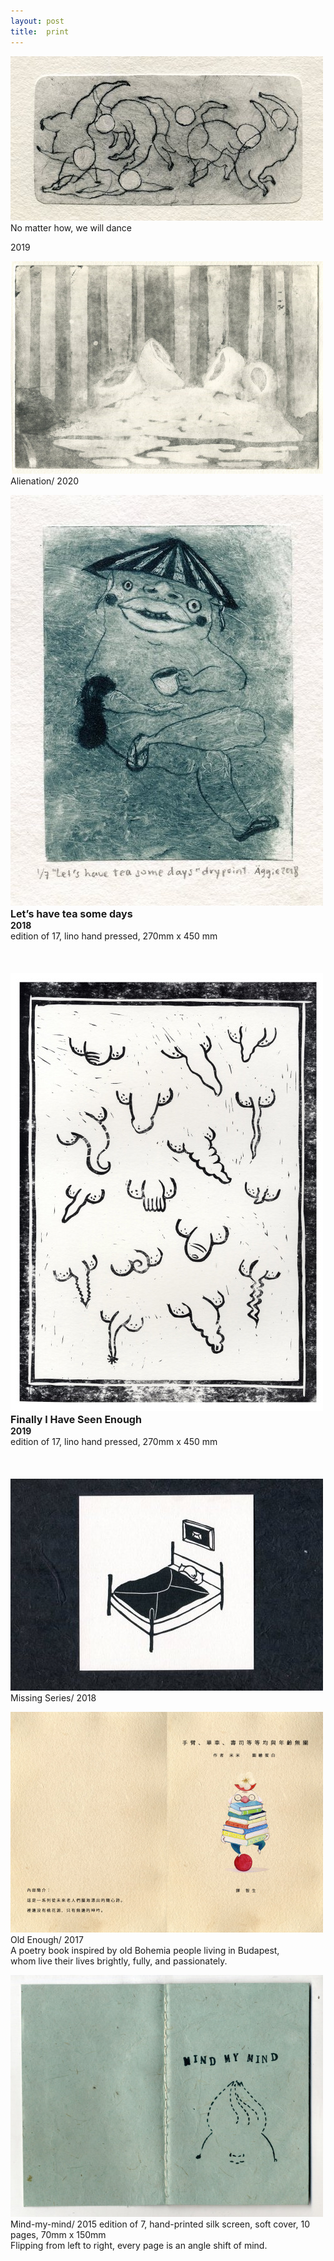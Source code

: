 ```yaml
---
layout: post
title:  print
---
```


![No matter how, we will dance](./assets/images/print/print001.jpg)
No matter how, we will dance
  
2019  


  
![Alienation](./assets/images/print/print002.jpg)
  Alienation/ 2020  

  
  
![Let’s have tea some days](./assets/images/print/print003.jpg)
<br>
<span style="font-size:16px">
**Let’s have tea some days**
</span>
<br>
**2018**  
edition of 17, lino hand pressed, 270mm x 450 mm  
<br>
<br>
<br>
![Finally I Have Seen Enough](./assets/images/print/print004.jpg)
<br>
<span style="font-size:16px">
**Finally I Have Seen Enough**
</span>
<br>
**2019**  
edition of 17, lino hand pressed, 270mm x 450 mm  
<br>
<br>
<br>
![Missing Series](./assets/images/print/print005.jpg)
  Missing Series/ 2018  

  
 
  
![Old Enough](./assets/images/print/print006.jpg)
Old Enough/ 2017  
A poetry book inspired by old Bohemia people living in Budapest,  
whom live their lives brightly, fully, and passionately. 
  
  

![Mind-my-mind](./assets/images/print/print007.jpg)
Mind-my-mind/ 2015
edition of 7, hand-printed silk screen, soft cover, 10 pages, 70mm x 150mm  
Flipping from left to right, every page is an angle shift of mind.
  